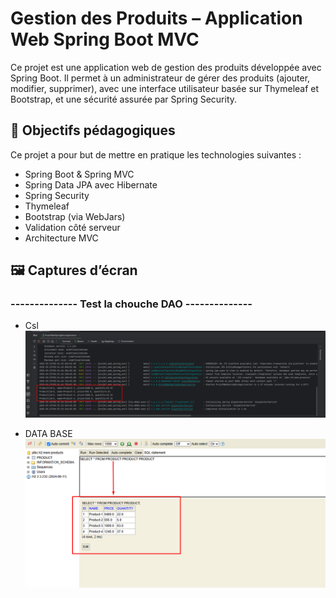 # Gestion des Produits – Application Web Spring Boot MVC
<p>
Ce projet est une application web de gestion des produits développée avec Spring Boot.
Il permet à un administrateur de gérer des produits (ajouter, modifier, supprimer), avec une interface utilisateur basée sur Thymeleaf et Bootstrap, et une sécurité assurée par Spring Security.

</p>

## 🎯 Objectifs pédagogiques

<p>Ce projet a pour but de mettre en pratique les technologies suivantes :</p>
<ul>
    <li>Spring Boot & Spring MVC</li>
    <li>Spring Data JPA avec Hibernate</li>
    <li>Spring Security</li>
    <li>Thymeleaf</li>
    <li>Bootstrap (via WebJars)</li>
    <li>Validation côté serveur</li>
    <li>Architecture MVC</li>
</ul>

## 🖼️ Captures d’écran

### -------------- Test la chouche DAO --------------

- Csl
  <img src="images/test_DAO.png" alt="">

- DATA BASE
  <img src="images/data_H2.png" alt="H2_base">




    


    



